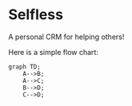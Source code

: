 # Selfless
A personal CRM for helping others!

Here is a simple flow chart:

```mermaid
graph TD;
    A-->B;
    A-->C;
    B-->D;
    C-->D;
```